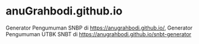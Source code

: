 # anuGrahbodi.github.io

Generator Pengumuman SNBP di https://anugrahbodi.github.io/, Generator Pengumuman UTBK SNBT di https://anugrahbodi.github.io/snbt-generator
